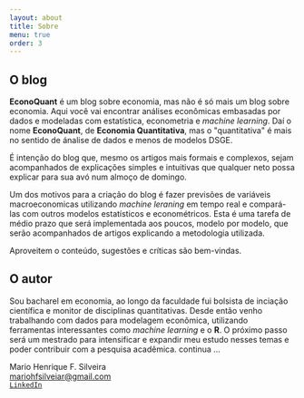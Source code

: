 ```yaml
---
layout: about
title: Sobre
menu: true
order: 3
---
```


## O blog
**EconoQuant** é um blog sobre economia, mas não é só mais um blog sobre economia. Aqui você vai encontrar análises econômicas embasadas por dados e modeladas com estatística, econometria e *machine learning*. Daí o nome **EconoQuant**, de **Economia Quantitativa**, mas o "quantitativa" é mais no sentido de ánalise de dados e menos de modelos DSGE.  

É intenção do blog que, mesmo os artigos mais formais e complexos, sejam acompanhados de explicações simples e intuitivas que qualquer neto possa explicar para sua avó num almoço de domingo.  

Um dos motivos para a criação do blog é fazer previsões de variáveis macroeconomicas utilizando *machine leraning* em tempo real e compará-las com outros modelos estatísticos e econométricos. Esta é uma tarefa de médio prazo que será implementada aos poucos, modelo por modelo, que serão acompanhados de artigos explicando a metodologia utilizada.

Aproveitem o conteúdo, sugestões e críticas são bem-vindas.  

## O autor
Sou bacharel em economia, ao longo da faculdade fui bolsista de inciação científica e monitor de disciplinas quantitativas. Desde então venho trabalhando com dados para modelagem econômica, utilizando ferramentas interessantes como *machine learning* e o **R**. O próximo passo será um mestrado para intensificar e expandir meu estudo nesses temas e poder contribuir com a pesquisa acadêmica. continua ...

Mario Henrique F. Silveira  
mariohfsilveiar@gmail.com  
[`LinkedIn`](https://www.linkedin.com/in/mario-henrique-f-silveira-a6785989/)

